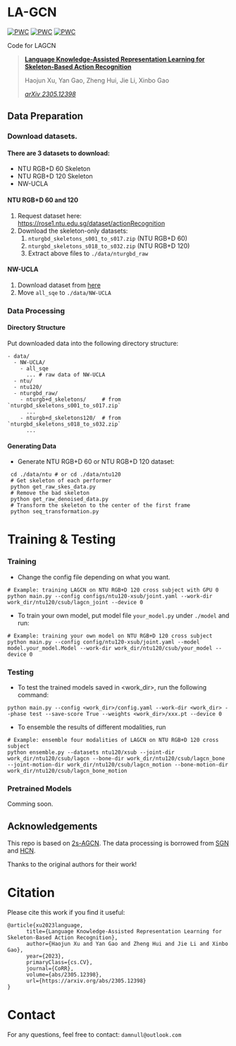 # LA-GCN

[![PWC](https://img.shields.io/endpoint.svg?url=https://paperswithcode.com/badge/language-knowledge-assisted-representation/skeleton-based-action-recognition-on-ntu-rgbd-1)](https://paperswithcode.com/sota/skeleton-based-action-recognition-on-ntu-rgbd-1?p=language-knowledge-assisted-representation)
[![PWC](https://img.shields.io/endpoint.svg?url=https://paperswithcode.com/badge/language-knowledge-assisted-representation/skeleton-based-action-recognition-on-ntu-rgbd)](https://paperswithcode.com/sota/skeleton-based-action-recognition-on-ntu-rgbd?p=language-knowledge-assisted-representation)
[![PWC](https://img.shields.io/endpoint.svg?url=https://paperswithcode.com/badge/language-knowledge-assisted-representation/skeleton-based-action-recognition-on-n-ucla)](https://paperswithcode.com/sota/skeleton-based-action-recognition-on-n-ucla?p=language-knowledge-assisted-representation)

Code for LAGCN

> **[Language Knowledge-Assisted Representation Learning for Skeleton-Based Action Recognition](https://arxiv.org/abs/2305.12398)**
>
> Haojun Xu, Yan Gao, Zheng Hui, Jie Li, Xinbo Gao
> 
> *[arXiv 2305.12398](https://arxiv.org/abs/2305.12398)*

## Data Preparation

### Download datasets.

#### There are 3 datasets to download:

- NTU RGB+D 60 Skeleton
- NTU RGB+D 120 Skeleton
- NW-UCLA

#### NTU RGB+D 60 and 120

1. Request dataset here: https://rose1.ntu.edu.sg/dataset/actionRecognition
2. Download the skeleton-only datasets:
   1. `nturgbd_skeletons_s001_to_s017.zip` (NTU RGB+D 60)
   2. `nturgbd_skeletons_s018_to_s032.zip` (NTU RGB+D 120)
   3. Extract above files to `./data/nturgbd_raw`

#### NW-UCLA

1. Download dataset from [here](https://www.dropbox.com/s/10pcm4pksjy6mkq/all_sqe.zip?dl=0)
2. Move `all_sqe` to `./data/NW-UCLA`

### Data Processing

#### Directory Structure

Put downloaded data into the following directory structure:

```
- data/
  - NW-UCLA/
    - all_sqe
      ... # raw data of NW-UCLA
  - ntu/
  - ntu120/
  - nturgbd_raw/
    - nturgb+d_skeletons/     # from `nturgbd_skeletons_s001_to_s017.zip`
      ...
    - nturgb+d_skeletons120/  # from `nturgbd_skeletons_s018_to_s032.zip`
      ...
```

#### Generating Data

- Generate NTU RGB+D 60 or NTU RGB+D 120 dataset:

```
 cd ./data/ntu # or cd ./data/ntu120
 # Get skeleton of each performer
 python get_raw_skes_data.py
 # Remove the bad skeleton 
 python get_raw_denoised_data.py
 # Transform the skeleton to the center of the first frame
 python seq_transformation.py
```



# Training & Testing

### Training

- Change the config file depending on what you want.

```
# Example: training LAGCN on NTU RGB+D 120 cross subject with GPU 0
python main.py --config configs/ntu120-xsub/joint.yaml --work-dir work_dir/ntu120/csub/lagcn_joint --device 0
```

- To train your own model, put model file `your_model.py` under `./model` and run:

```
# Example: training your own model on NTU RGB+D 120 cross subject
python main.py --config config/ntu120-xsub/joint.yaml --model model.your_model.Model --work-dir work_dir/ntu120/csub/your_model --device 0
```

### Testing

- To test the trained models saved in <work_dir>, run the following command:

```
python main.py --config <work_dir>/config.yaml --work-dir <work_dir> --phase test --save-score True --weights <work_dir>/xxx.pt --device 0
```

- To ensemble the results of different modalities, run 
```
# Example: ensemble four modalities of LAGCN on NTU RGB+D 120 cross subject
python ensemble.py --datasets ntu120/xsub --joint-dir work_dir/ntu120/csub/lagcn --bone-dir work_dir/ntu120/csub/lagcn_bone --joint-motion-dir work_dir/ntu120/csub/lagcn_motion --bone-motion-dir work_dir/ntu120/csub/lagcn_bone_motion
```

### Pretrained Models

Comming soon.

## Acknowledgements

This repo is based on [2s-AGCN](https://github.com/lshiwjx/2s-AGCN). The data processing is borrowed from [SGN](https://github.com/microsoft/SGN) and [HCN](https://github.com/huguyuehuhu/HCN-pytorch).

Thanks to the original authors for their work!

# Citation

Please cite this work if you find it useful:
```
@article{xu2023language,
      title={Language Knowledge-Assisted Representation Learning for Skeleton-Based Action Recognition}, 
      author={Haojun Xu and Yan Gao and Zheng Hui and Jie Li and Xinbo Gao},
      year={2023},
      primaryClass={cs.CV},
      journal={CoRR},
      volume={abs/2305.12398},
      url={https://arxiv.org/abs/2305.12398}
}
```

# Contact
For any questions, feel free to contact: `damnull@outlook.com`
